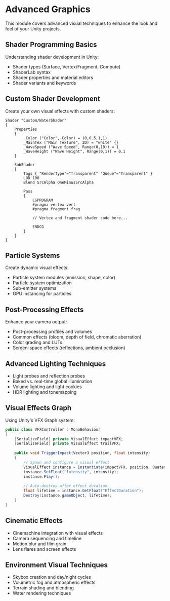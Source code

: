 
# Advanced Graphics

This module covers advanced visual techniques to enhance the look and feel of your Unity projects.

## Shader Programming Basics

Understanding shader development in Unity:

* Shader types (Surface, Vertex/Fragment, Compute)
* ShaderLab syntax
* Shader properties and material editors
* Shader variants and keywords

## Custom Shader Development

Create your own visual effects with custom shaders:

```hlsl
Shader "Custom/WaterShader"
{
    Properties
    {
        _Color ("Color", Color) = (0,0.5,1,1)
        _MainTex ("Main Texture", 2D) = "white" {}
        _WaveSpeed ("Wave Speed", Range(0,10)) = 1
        _WaveHeight ("Wave Height", Range(0,1)) = 0.1
    }
    
    SubShader
    {
        Tags { "RenderType"="Transparent" "Queue"="Transparent" }
        LOD 100
        Blend SrcAlpha OneMinusSrcAlpha
        
        Pass
        {
            CGPROGRAM
            #pragma vertex vert
            #pragma fragment frag
            
            // Vertex and fragment shader code here...
            
            ENDCG
        }
    }
}
```

## Particle Systems

Create dynamic visual effects:

* Particle system modules (emission, shape, color)
* Particle system optimization
* Sub-emitter systems
* GPU instancing for particles

## Post-Processing Effects

Enhance your camera output:

* Post-processing profiles and volumes
* Common effects (bloom, depth of field, chromatic aberration)
* Color grading and LUTs
* Screen-space effects (reflections, ambient occlusion)

## Advanced Lighting Techniques

* Light probes and reflection probes
* Baked vs. real-time global illumination
* Volume lighting and light cookies
* HDR lighting and tonemapping

## Visual Effects Graph

Using Unity's VFX Graph system:

```csharp
public class VFXController : MonoBehaviour
{
    [SerializeField] private VisualEffect impactVFX;
    [SerializeField] private VisualEffect trailVFX;
    
    public void TriggerImpact(Vector3 position, float intensity)
    {
        // Spawn and configure a visual effect
        VisualEffect instance = Instantiate(impactVFX, position, Quaternion.identity);
        instance.SetFloat("Intensity", intensity);
        instance.Play();
        
        // Auto-destroy after effect duration
        float lifetime = instance.GetFloat("EffectDuration");
        Destroy(instance.gameObject, lifetime);
    }
}
```

## Cinematic Effects

* Cinemachine integration with visual effects
* Camera sequencing and timeline
* Motion blur and film grain
* Lens flares and screen effects

## Environment Visual Techniques

* Skybox creation and day/night cycles
* Volumetric fog and atmospheric effects
* Terrain shading and blending
* Water rendering techniques
